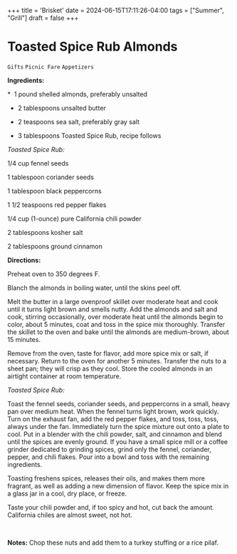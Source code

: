 +++
title = 'Brisket'
date = 2024-06-15T17:11:26-04:00
tags = ["Summer", "Grill"]
draft = false
+++
# Toasted Spice Rub Almonds

`Gifts` `Picnic Fare` `Appetizers`

 **Ingredients:**       

 *  1 pound shelled almonds, preferably unsalted

 * 2 tablespoons unsalted butter

 * 2 teaspoons sea salt, preferably gray salt

 * 3 tablespoons Toasted Spice Rub, recipe follows

_Toasted Spice Rub:_

1/4 cup fennel seeds

1 tablespoon coriander seeds

1 tablespoon black peppercorns

1 1/2 teaspoons red pepper flakes

1/4 cup (1-ounce) pure California chili powder

2 tablespoons kosher salt

2 tablespoons ground cinnamon

**Directions:**

Preheat oven to 350 degrees F.

Blanch the almonds in boiling water, until the skins peel off.

Melt the butter in a large ovenproof skillet over moderate heat and cook until it turns light brown and smells nutty. Add the almonds and salt and cook, stirring occasionally, over moderate heat until the almonds begin to color, about 5 minutes, coat and toss in the spice mix thoroughly. Transfer the skillet to the oven and bake until the almonds are medium-brown, about 15 minutes.

Remove from the oven, taste for flavor, add more spice mix or salt, if necessary. Return to the oven for another 5 minutes. Transfer the nuts to a sheet pan; they will crisp as they cool. Store the cooled almonds in an airtight container at room temperature.

_Toasted Spice Rub:_

Toast the fennel seeds, coriander seeds, and peppercorns in a small, heavy pan over medium heat. When the fennel turns light brown, work quickly. Turn on the exhaust fan, add the red pepper flakes, and toss, toss, toss, always under the fan. Immediately turn the spice mixture out onto a plate to cool. Put in a blender with the chili powder, salt, and cinnamon and blend until the spices are evenly ground. If you have a small spice mill or a coffee grinder dedicated to grinding spices, grind only the fennel, coriander, pepper, and chili flakes. Pour into a bowl and toss with the remaining ingredients.

Toasting freshens spices, releases their oils, and makes them more fragrant, as well as adding a new dimension of flavor. Keep the spice mix in a glass jar in a cool, dry place, or freeze.

Taste your chili powder and, if too spicy and hot, cut back the amount. California chiles are almost sweet, not hot.        

        

**Notes:** Chop these nuts and add them to a turkey stuffing or a rice pilaf.
